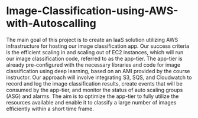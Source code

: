 # Image-Classification-using-AWS-with-Autoscalling

The main goal of this project is to create an IaaS solution utilizing AWS infrastructure for
hosting our image classification app. Our success criteria is the efficient scaling in and scaling
out of EC2 instances, which will run our image classification code, referred to as the app-tier.
The app-tier is already pre-configured with the necessary libraries and code for image
classification using deep learning, based on an AMI provided by the course instructor. Our
approach will involve integrating S3, SQS, and Cloudwatch to record and log the image
classification results, create events that will be consumed by the app-tier, and monitor the status
of auto scaling groups (ASG) and alarms. The aim is to optimize the app-tier to fully utilize the
resources available and enable it to classify a large number of images efficiently within a short
time frame.
